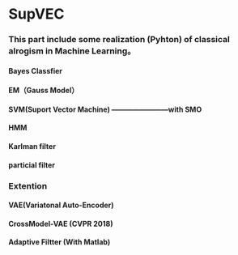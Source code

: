 # SupVEC

### This part include some realization (Pyhton) of classical alrogism in Machine Learning。

#### Bayes Classfier

#### EM（Gauss Model）

#### SVM(Suport Vector Machine) ————————with SMO

#### HMM

#### Karlman filter

#### particial filter

### Extention

#### VAE(Variatonal Auto-Encoder)

#### CrossModel-VAE (CVPR 2018)

#### Adaptive Filtter (With Matlab)
